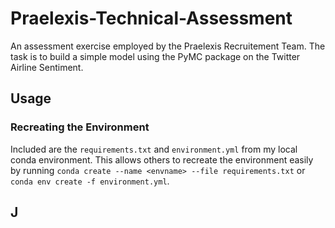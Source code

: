 # Praelexis-Technical-Assessment
An assessment exercise employed by the Praelexis Recruitement Team. The task is to build a simple model using the PyMC package on the Twitter Airline Sentiment.

## Usage

### Recreating the Environment

Included are the `requirements.txt` and `environment.yml` from my local conda environment. This allows others to recreate the environment easily by running ``conda create --name <envname> --file requirements.txt`` or ``conda env create -f environment.yml``.

## J